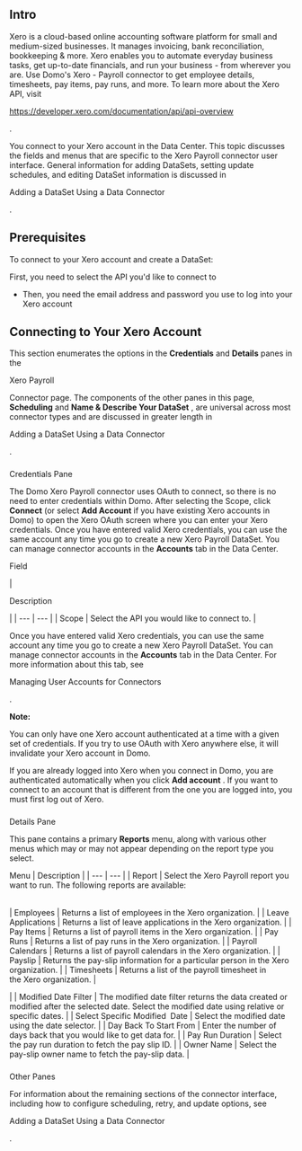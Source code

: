 

Intro
-------

Xero is a cloud-based online accounting software platform for small and medium-sized businesses. It manages invoicing, bank reconciliation, bookkeeping & more. Xero enables you to automate everyday business tasks, get up-to-date financials, and run your business - from wherever you are. Use Domo's Xero - Payroll connector to get employee details, timesheets, pay items, pay runs, and more. To learn more about the Xero API, visit

https://developer.xero.com/documentation/api/api-overview

.


 You connect to your Xero account in the Data Center. This topic discusses the fields and menus that are specific to the Xero Payroll connector user interface. General information for adding DataSets, setting update schedules, and editing DataSet information is discussed in

Adding a DataSet Using a Data Connector

.


 Prerequisites
---------------

To connect to your Xero account and create a DataSet:

 First, you need to select the API you'd like to connect to
* Then, you need the email address and password you use to log into your Xero account

Connecting to Your Xero Account
---------------------------------


 This section enumerates the options in the
 **Credentials**
 and
 **Details**
 panes in the

Xero Payroll

Connector page. The components of the other panes in this page,
 **Scheduling**
 and
 **Name & Describe Your DataSet**
 , are universal across most connector types and are discussed in greater length in

Adding a DataSet Using a Data Connector

.


###

Credentials Pane

The Domo Xero Payroll connector uses OAuth to connect, so there is no need to enter credentials within Domo. After selecting the Scope, click
 ****Connect****
 (or select
 ****Add Account****
 if you have existing Xero accounts in Domo) to open the Xero OAuth screen where you can enter your Xero credentials. Once you have entered valid Xero credentials, you can use the same account any time you go to create a new Xero Payroll DataSet. You can manage connector accounts in the
 ****Accounts****
 tab in the Data Center.

Field

|

Description

|
| --- | --- |
|
 Scope
  |
 Select the API you would like to connect to.
  |


 Once you have entered valid Xero credentials, you can use the same account any time you go to create a new Xero Payroll DataSet. You can manage connector accounts in the
 **Accounts**
 tab in the Data Center. For more information about this tab, see

Managing User Accounts for Connectors

.


**Note:**

You can only have one Xero account authenticated at a time with a given set of credentials. If you try to use OAuth with Xero anywhere else, it will invalidate your Xero account in Domo.

If you are already logged into Xero when you connect in Domo, you are authenticated automatically when you click
 **Add account**
 . If you want to connect to an account that is different from the one you are logged into, you must first log out of Xero.


###
 Details Pane

This pane contains a primary
 **Reports**
 menu, along with various other menus which may or may not appear depending on the report type you select.


 Menu
  |
 Description
  |
| --- | --- |
|
 Report
  |
 Select the Xero Payroll report you want to run. The following reports are available:


|  |  |
| --- | --- |
|
 Employees
  |
 Returns a list of employees in the Xero organization.
  |
|
 Leave Applications
  |
 Returns a list of leave applications in the Xero organization.
  |
|
 Pay Items
  |
 Returns a list of payroll items in the Xero organization.
  |
|
 Pay Runs
  |
 Returns a list of pay runs in the Xero organization.
  |
|
 Payroll Calendars
  |
 Returns a list of payroll calendars in the Xero organization.
  |
|
 Payslip
  |
 Returns the pay-slip information for a particular person in the Xero organization.
  |
|
 Timesheets
  |
 Returns a list of the payroll timesheet in the Xero organization.
  |

|
|
 Modified Date Filter
  |
 The modified date filter returns the data created or modified after the selected date. Select the modified date using relative or specific dates.
  |
|
 Select Specific Modified  Date
  |
 Select the modified date using the date selector.
  |
|
 Day Back To Start From
  |
 Enter the number of days back that you would like to get data for.
  |
|
 Pay Run Duration
  |
 Select the pay run duration to fetch the pay slip ID.
  |
|
 Owner Name
  |
 Select the pay-slip owner name to fetch the pay-slip data.
  |


###
 Other Panes

For information about the remaining sections of the connector interface, including how to configure scheduling, retry, and update options, see

Adding a DataSet Using a Data Connector

.

